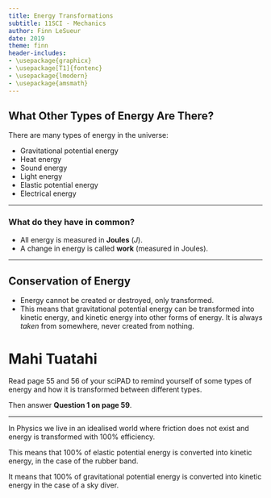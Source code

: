 ```yaml
---
title: Energy Transformations
subtitle: 11SCI - Mechanics
author: Finn LeSueur
date: 2019
theme: finn
header-includes:
- \usepackage{graphicx}
- \usepackage[T1]{fontenc}
- \usepackage{lmodern}
- \usepackage{amsmath}
---
```


## What Other Types of Energy Are There?

There are many types of energy in the universe:

- Gravitational potential energy
- Heat energy
- Sound energy
- Light energy
- Elastic potential energy
- Electrical energy

---

### What do they have in common?

- All energy is measured in __Joules__ ($J$).
- A change in energy is called __work__  (measured in Joules).

---

## Conservation of Energy

- Energy cannot be created or destroyed, only transformed.
- This means that gravitational potential energy can be transformed into kinetic energy, and kinetic energy into other forms of energy. It is always _taken_ from somewhere, never created from nothing.

# Mahi Tuatahi

Read page 55 and 56 of your sciPAD to remind yourself of some types of energy and how it is transformed between different types.

Then answer __Question 1 on page 59__.

---

In Physics we live in an idealised world where friction does not exist and energy is transformed with 100% efficiency.

This means that 100% of elastic potential energy is converted into kinetic energy, in the case of the rubber band.

It means that 100% of gravitational potential energy is converted into kinetic energy in the case of a sky diver.